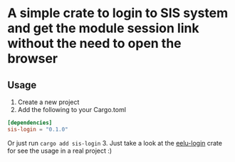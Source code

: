 # A simple crate to login to SIS system and get the module session link without the need to open the browser

## Usage
1. Create a new project
2. Add the following to your Cargo.toml
```toml
[dependencies]
sis-login = "0.1.0"
```
Or just run `cargo add sis-login`
3. Just take a look at the [eelu-login](../eelu-login) crate for see the usage in a real project :)
